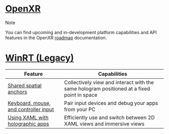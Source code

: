 # [OpenXR](#tab/openxr)

> [!NOTE]
> You can find upcoming and in-development platform capabilities and API features in the OpenXR [roadmap](../openxr.md#roadmap) documentation.

# [WinRT (Legacy)](#tab/winrt)

|  Feature  |  Capabilities  |
| --- | --- |
| [Shared spatial anchors](../shared-spatial-anchors-in-directx.md) | Collectively view and interact with the same hologram positioned at a fixed point in space |
| [Keyboard, mouse, and controller input](../keyboard-mouse-and-controller-input-in-directx.md)| Pair input devices and debug your apps from your PC |
| [Using XAML with holographic apps](../using-xaml-with-holographic-directx-apps.md) | Efficiently use and switch between 2D XAML views and immersive views |
